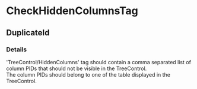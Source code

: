 ﻿---  
uid: Validator_18_10_6  
---

# CheckHiddenColumnsTag

## DuplicateId

### Details

'TreeControl\/HiddenColumns' tag should contain a comma separated list of column PIDs that should not be visible in the TreeControl.  
The column PIDs should belong to one of the table displayed in the TreeControl.
